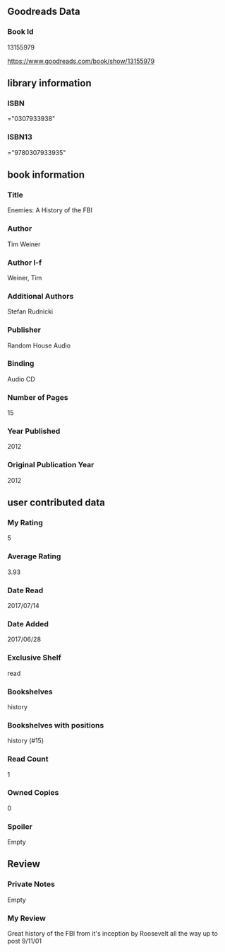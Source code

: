 <!-- This template shows how to bulk convert all columns of data into one markdown file -->
<!-- caveat: substitution key matches column headers from default export. You will get a KeyError if there's a mismatch -->

## Goodreads Data

### Book Id 

13155979

https://www.goodreads.com/book/show/13155979

## library information

### ISBN 
="0307933938"

### ISBN13 
="9780307933935"

## book information

### Title
Enemies: A History of the FBI

### Author 
Tim Weiner

### Author l-f 
Weiner, Tim

### Additional Authors
Stefan Rudnicki

### Publisher 
Random House Audio

### Binding
Audio CD

### Number of Pages
15

### Year Published
2012

### Original Publication Year 
2012

## user contributed data

### My Rating
5

### Average Rating
3.93

### Date Read
2017/07/14

### Date Added
2017/06/28

### Exclusive Shelf
read

### Bookshelves
history

### Bookshelves with positions
history (#15)

### Read Count
1

### Owned Copies
0

### Spoiler 
Empty

## Review

### Private Notes
Empty

### My Review
Great history of the FBI from it's inception by Roosevelt all the way up to post 9/11/01